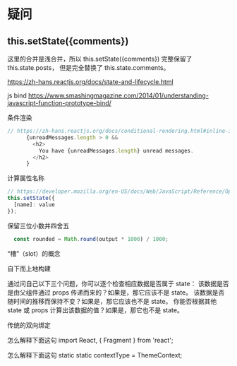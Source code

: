 # 疑问

## this.setState({comments})

这里的合并是浅合并，所以 this.setState({comments}) 完整保留了 this.state.posts， 但是完全替换了 this.state.comments。

<https://zh-hans.reactjs.org/docs/state-and-lifecycle.html>

js bind
<https://www.smashingmagazine.com/2014/01/understanding-javascript-function-prototype-bind/>

条件渲染

```js
// https://zh-hans.reactjs.org/docs/conditional-rendering.html#inline-if-with-logical--operator
      {unreadMessages.length > 0 &&
        <h2>
          You have {unreadMessages.length} unread messages.
        </h2>
      }
```

计算属性名称

```js
// https://developer.mozilla.org/en-US/docs/Web/JavaScript/Reference/Operators/Object_initializer#Computed_property_names
this.setState({
  [name]: value
});
```

保留三位小数并四舍五

```js
  const rounded = Math.round(output * 1000) / 1000;
```

“槽”（slot）的概念

自下而上地构建

通过问自己以下三个问题，你可以逐个检查相应数据是否属于 state：
该数据是否是由父组件通过 props 传递而来的？如果是，那它应该不是 state。
该数据是否随时间的推移而保持不变？如果是，那它应该也不是 state。
你能否根据其他 state 或 props 计算出该数据的值？如果是，那它也不是 state。

传统的双向绑定

怎么解释下面这句
import React, { Fragment } from 'react';

怎么解释下面这句 static
static contextType = ThemeContext;
